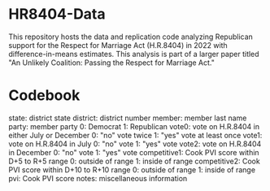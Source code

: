 # HR8404-Data
This repository hosts the data and replication code analyzing Republican support for the Respect for Marriage Act (H.R.8404) in 2022 with difference-in-means estimates. This analysis is part of a larger paper titled "An Unlikely Coalition: Passing the Respect for Marriage Act."

# Codebook
state: district state
district: district number
member: member last name
party: member party
     0: Democrat
     1: Republican
vote0: vote on H.R.8404 in either July or December
     0: "no" vote twice
     1: "yes" vote at least once
vote1: vote on H.R.8404 in July
     0: "no" vote
     1: "yes" vote
vote2: vote on H.R.8404 in December
     0: "no" vote
     1: "yes" vote
competitive1: Cook PVI score within D+5 to R+5 range 
     0: outside of range
     1: inside of range
competitive2: Cook PVI score within D+10 to R+10 range 
     0: outside of range
     1: inside of range
pvi: Cook PVI score
notes: miscellaneous information

